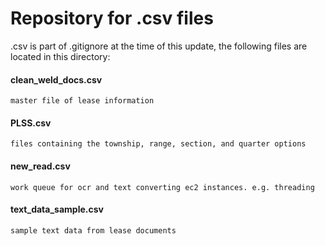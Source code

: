 # Repository for .csv files
 .csv is part of .gitignore at the time of this update, the following files are located in this directory:

#### clean_weld_docs.csv
```
master file of lease information
```
#### PLSS.csv
```
files containing the township, range, section, and quarter options
```
#### new_read.csv
```
work queue for ocr and text converting ec2 instances. e.g. threading
```
#### text_data_sample.csv
```
sample text data from lease documents
```
